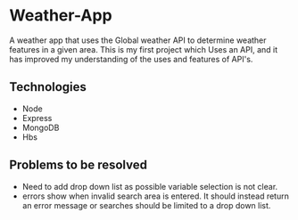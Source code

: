 # Weather-App

A weather app that uses the Global weather API to determine weather features in a given area. This is my first project which
Uses an API, and it has improved my understanding of the uses and features of API's. 

## Technologies 

- Node
- Express
- MongoDB
- Hbs

## Problems to be resolved

 - Need to add drop down list as possible variable selection is not clear. 
 - errors show when invalid search area is entered. It should instead return an error message or searches should
 be limited to a drop down list. 
